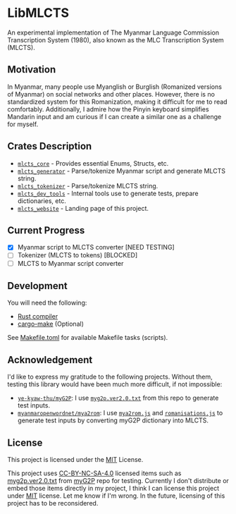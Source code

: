 # LibMLCTS

An experimental implementation of The Myanmar Language Commission Transcription System (1980), also known as the MLC Transcription System (MLCTS).

## Motivation

In Myanmar, many people use Myanglish or Burglish (Romanized versions of Myanmar) on social networks and other places.
However, there is no standardized system for this Romanization, making it difficult for me to read comfortably.
Additionally, I admire how the Pinyin keyboard simplifies Mandarin input and am curious if I can create a similar one as a challenge for myself.

## Crates Description

- [`mlcts_core`](mlcts_core) - Provides essential Enums, Structs, etc.
- [`mlcts_generator`](mlcts_generator) - Parse/tokenize Myanmar script and generate MLCTS string.
- [`mlcts_tokenizer`](mlcts_tokenizer) - Parse/tokenize MLCTS string.
- [`mlcts_dev_tools`](mlcts_dev_tools) - Internal tools use to generate tests, prepare dictionaries, etc.
- [`mlcts_website`](mlcts_website) - Landing page of this project.

## Current Progress

- [x] Myanmar script to MLCTS converter [NEED TESTING]
- [ ] Tokenizer (MLCTS to tokens) [BLOCKED]
- [ ] MLCTS to Myanmar script converter

## Development

You will need the following:

- [Rust compiler](https://www.rust-lang.org/)
- [cargo-make](https://mise.jdx.dev/) (Optional)

See [Makefile.toml](Makefile.toml) for available Makefile tasks (scripts).

## Acknowledgement

I'd like to express my gratitude to the following projects. Without them, testing this library would have been much more difficult, if not impossible:

- [`ye-kyaw-thu/myG2P`](https://github.com/ye-kyaw-thu/myG2P): I use [`myg2p.ver2.0.txt`](https://github.com/ye-kyaw-thu/myG2P/blob/master/ver2/myg2p.ver2.0.txt) from this repo to generate test inputs.
- [`myanmaropenwordnet/mya2rom`](https://github.com/myanmaropenwordnet/mya2rom): I use [`mya2rom.js`](https://github.com/myanmaropenwordnet/mya2rom/blob/master/mya2rom.js) and [`romanisations.js`](https://github.com/myanmaropenwordnet/mya2rom/blob/master/romanisations.js) to generate test inputs by converting myG2P dictionary into MLCTS.

## License

This project is licensed under the [MIT](LICENSE) License.

This project uses [CC-BY-NC-SA-4.0](https://creativecommons.org/licenses/by-nc-sa/4.0/) licensed items such as [myg2p.ver2.0.txt](https://github.com/ye-kyaw-thu/myG2P/blob/master/ver2/myg2p.ver2.0.txt) from [myG2P](https://github.com/ye-kyaw-thu/myG2P) repo for testing. Currently I don't distribute or embed those items directly in my project, I think I can license this project under [MIT](LICENSE) license. Let me know if I'm wrong. In the future, licensing of this project has to be reconsidered.
